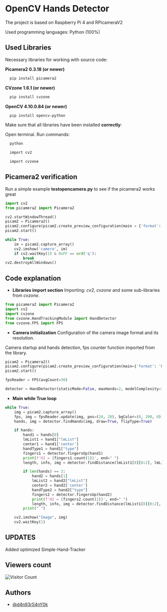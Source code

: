 
# OpenCV Hands Detector

The project is based on Raspberry Pi 4 and RPicameraV2

Used programming languages: Python (100%)


## Used Libraries

Necessary libraries for working with source code:

**Picamera2 0.3.18 (or newer)**
```bash
  pip install picamera2
```

**CVzone 1.6.1 (or newer)**
```bash
  pip install cvzone
```

**OpenCV 4.10.0.84 (or newer)**
```bash
  pip install opencv-python
```

Make sure that all libraries have been installed **correctly**:

Open terminal. Run commands:
```bash
  python

  import cv2

  import cvzone
```

## Picamera2 verification

Run a simple example **testopencamera.py** to see if the picamera2 works great

```python
import cv2
from picamera2 import Picamera2

cv2.startWindowThread()
picam2 = Picamera2()
picam2.configure(picam2.create_preview_configuration(main = {'format': 'XRGB8888', 'size': (640, 480)}))
picam2.start()

while True:
	im = picam2.capture_array()
	cv2.imshow('camera', im)
	if cv2.waitKey(1) & 0xFF == ord('q'):
		break
cv2.destroyAllWindows()
```
## Code explanation

- **Libraries import section**
Importing: *cv2*, *cvzone* and some sub-libraries from *cvzone*.
```python
from picamera2 import Picamera2
import cv2
import cvzone
from cvzone.HandTrackingModule import HandDetector
from cvzone.FPS import FPS
```
- **Camera initialization**
Configuration of the camera image format and its resolution.

Camera startup and hands detection, fps counter function imported from the library.
```python
picam2 = Picamera2()
picam2.configure(picam2.create_preview_configuration(main={'format': 'RGB888', 'size': (288,288)}))
picam2.start()

fpsReader = FPS(avgCount=30)

detector = HandDetector(staticMode=False, maxHands=2, modelComplexity=1, detectionCon=0.5, minTrackCon=0.5)
```
- **Main while True loop**
```python
while True:
    img = picam2.capture_array()
    fps, img = fpsReader.update(img, pos=(20, 20), bgColor=(0, 200, 0), textColor=(255, 255, 255), scale=0.8, thickness=2)
    hands, img = detector.findHands(img, draw=True, flipType=True)

    if hands:
        hand1 = hands[0]
        lmList1 = hand1["lmList"]
        center1 = hand1['center'] 
        handType1 = hand1["type"]
        fingers1 = detector.fingersUp(hand1)
        print(f'H1 = {fingers1.count(1)}', end=" ")
        length, info, img = detector.findDistance(lmList1[8][0:2], lmList1[12][0:2], img, color=(255, 0, 255), scale=10)

        if len(hands) == 2:
            hand2 = hands[1]
            lmList2 = hand2["lmList"]
            center2 = hand2['center']
            handType2 = hand2["type"]
            fingers2 = detector.fingersUp(hand2)
            print(f'H2 = {fingers2.count(1)}', end=" ")
            length, info, img = detector.findDistance(lmList1[8][0:2], lmList2[8][0:2], img, color=(255, 0, 0), scale=10)
        print(" ")

    cv2.imshow("Image", img)
    cv2.waitKey(1)
```

## UPDATES

Added optimized Simple-Hand-Tracker

## Viewers count

![Visitor Count](https://profile-counter.glitch.me/d4n93rS4nY0k/count.svg)



## Authors

- [@d4n93rS4nY0k](https://github.com/d4n93rS4nY0k)


